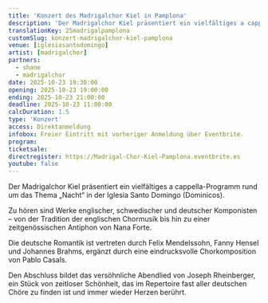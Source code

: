 ```yaml
---
title: 'Konzert des Madrigalchor Kiel in Pamplona'
description: 'Der Madrigalchor Kiel präsentiert ein vielfältiges a cappella-Programm rund um das Thema „Nacht“ in der Iglesia Santo Domingo (Dominicos)'
translationKey: 25madrigalpamplona
customSlug: konzert-madrigalchor-kiel-pamplona
venue: [iglesiasantodomingo]
artist: [madrigalchor]
partners:
  - shane
  - madrigalchor
date: 2025-10-23 19:30:00
opening: 2025-10-23 19:00:00
ending: 2025-10-23 21:00:00
deadline: 2025-10-23 11:00:00
calcDuration: 1.5
type: 'Konzert'
access: Direktanmeldung
infobox: Freier Eintritt mit vorheriger Anmeldung über Eventbrite.
program:
ticketsale:
directregister: https://Madrigal-Chor-Kiel-Pamplona.eventbrite.es
youtube: false
---
```


Der Madrigalchor Kiel präsentiert ein vielfältiges a cappella-Programm rund um das Thema „Nacht“ in der Iglesia Santo Domingo (Dominicos).

Zu hören sind Werke englischer, schwedischer und deutscher Komponisten – von der Tradition der englischen Chormusik bis hin zu einer zeitgenössischen Antiphon von Nana Forte.

Die deutsche Romantik ist vertreten durch Felix Mendelssohn, Fanny Hensel und Johannes Brahms, ergänzt durch eine eindrucksvolle Chorkomposition von Pablo Casals.

Den Abschluss bildet das versöhnliche Abendlied von Joseph Rheinberger, ein Stück von zeitloser Schönheit, das im Repertoire fast aller deutschen Chöre zu finden ist und immer wieder Herzen berührt.
